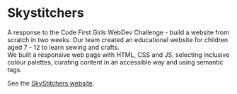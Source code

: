 # Skystitchers

A response to the Code First Girls WebDev Challenge - build a website from scratch in two weeks. Our team created an educational website for children aged 7 - 12 to learn sewing and crafts.
<br>
We built a responsive web page with HTML, CSS and JS, selecting inclusive colour palettes, curating content in an accessible way and using semantic tags.

See the [SkyStitchers website](https://team-blue-cfg-mooc-challenge.github.io/Skystichers/make.html).

